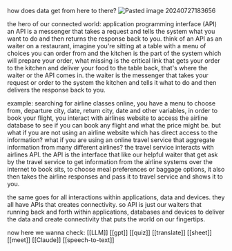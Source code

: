 how does data get from here to there?
![Pasted image 20240727183656](https://github.com/user-attachments/assets/c2705613-be44-4c4f-a233-9c34d1079c50)


the hero of our connected world: application programming interface (API)
an API is a messenger that takes a request and tells the system what you want to do and then returns the response back to you.
think of an API as an waiter on a restaurant, imagine you're sitting at a table with a menu of choices you can order from and the kitchen is the part of the system which will prepare your order, what missing is the critical link that gets your order to the kitchen and deliver your food to the table back, that's where the waiter or the API comes in.
the waiter is the messenger that takes your request or order to the system the kitchen and tells it what to do and then delivers the response back to you.

example:
searching for airline classes online, you have a menu to choose from, departure city, date, return city, date and other variables, in order to book your flight, you interact with airlines website to access the airline database to see if you can book any flight and what the price might be.
but what if you are not using an airline website which has direct access to the information? what if you are using an online travel service that aggregate information from many different airlines? the travel service interacts with airlines API. the API is the interface that like our helpful waiter that get ask by the travel service to get information from the airline systems over the internet to book sits, to choose meal preferences or baggage options, it also then takes the airline responses and pass it to travel service and shows it to you.

the same goes for all interactions within applications, data and devices.
they all have APIs that creates connectivity.
so API is just our waiters that running back and forth within applications, databases and devices to deliver the data and create connectivity that puts the world on our fingertips.

now here we wanna check:
[[LLM]]
[[gpt]]
[[quiz]]
[[translate]]
[[sheet]]
[[meet]]
[[Claude]]
[[speech-to-text]]
